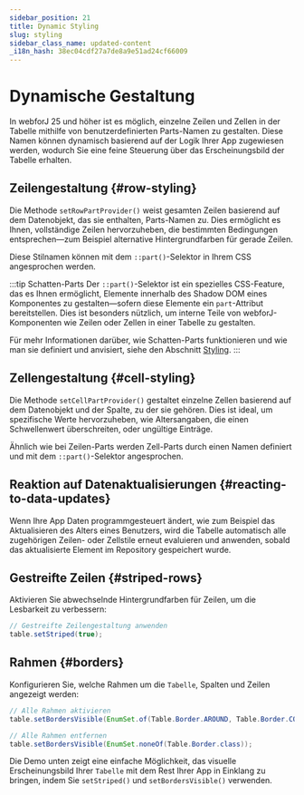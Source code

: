 ```yaml
---
sidebar_position: 21
title: Dynamic Styling
slug: styling
sidebar_class_name: updated-content
_i18n_hash: 38ec04cdf27a7de8a9e51ad24cf66009
---
```

<!-- vale off -->
# Dynamische Gestaltung <DocChip chip='since' label='25.00' />
<!-- vale on -->

In webforJ 25 und höher ist es möglich, einzelne Zeilen und Zellen in der Tabelle mithilfe von benutzerdefinierten Parts-Namen zu gestalten. Diese Namen können dynamisch basierend auf der Logik Ihrer App zugewiesen werden, wodurch Sie eine feine Steuerung über das Erscheinungsbild der Tabelle erhalten.

## Zeilengestaltung {#row-styling}

Die Methode `setRowPartProvider()` weist gesamten Zeilen basierend auf dem Datenobjekt, das sie enthalten, Parts-Namen zu. Dies ermöglicht es Ihnen, vollständige Zeilen hervorzuheben, die bestimmten Bedingungen entsprechen—zum Beispiel alternative Hintergrundfarben für gerade Zeilen.

Diese Stilnamen können mit dem `::part()`-Selektor in Ihrem CSS angesprochen werden.

:::tip Schatten-Parts
Der `::part()`-Selektor ist ein spezielles CSS-Feature, das es Ihnen ermöglicht, Elemente innerhalb des Shadow DOM eines Komponentes zu gestalten—sofern diese Elemente ein `part`-Attribut bereitstellen. Dies ist besonders nützlich, um interne Teile von webforJ-Komponenten wie Zeilen oder Zellen in einer Tabelle zu gestalten.

Für mehr Informationen darüber, wie Schatten-Parts funktionieren und wie man sie definiert und anvisiert, siehe den Abschnitt [Styling](../../styling/shadow-parts).
:::


<ComponentDemo 
path='/webforj/tablerowstyling?' 
javaE='https://raw.githubusercontent.com/webforj/webforj-documentation/refs/heads/main/src/main/java/com/webforj/samples/views/table/TableRowStylingView.java'
height='300px'
/>

## Zellengestaltung {#cell-styling}

Die Methode `setCellPartProvider()` gestaltet einzelne Zellen basierend auf dem Datenobjekt und der Spalte, zu der sie gehören. Dies ist ideal, um spezifische Werte hervorzuheben, wie Altersangaben, die einen Schwellenwert überschreiten, oder ungültige Einträge.

Ähnlich wie bei Zeilen-Parts werden Zell-Parts durch einen Namen definiert und mit dem `::part()`-Selektor angesprochen.

<ComponentDemo 
path='/webforj/tablecellstyling?' 
javaE='https://raw.githubusercontent.com/webforj/webforj-documentation/refs/heads/main/src/main/java/com/webforj/samples/views/table/TableColumnPinningView.java'
height='300px'
/>

## Reaktion auf Datenaktualisierungen {#reacting-to-data-updates}

Wenn Ihre App Daten programmgesteuert ändert, wie zum Beispiel das Aktualisieren des Alters eines Benutzers, wird die Tabelle automatisch alle zugehörigen Zeilen- oder Zellstile erneut evaluieren und anwenden, sobald das aktualisierte Element im Repository gespeichert wurde.

<ComponentDemo 
path='/webforj/tabledynamicstyling?' 
javaE='https://raw.githubusercontent.com/webforj/webforj-documentation/refs/heads/main/src/main/java/com/webforj/samples/views/table/TableDynamicStylingView.java'
height='475px'
/>

## Gestreifte Zeilen {#striped-rows}

Aktivieren Sie abwechselnde Hintergrundfarben für Zeilen, um die Lesbarkeit zu verbessern:

```java
// Gestreifte Zeilengestaltung anwenden
table.setStriped(true);
```

## Rahmen {#borders}

Konfigurieren Sie, welche Rahmen um die `Tabelle`, Spalten und Zeilen angezeigt werden:

```java
// Alle Rahmen aktivieren
table.setBordersVisible(EnumSet.of(Table.Border.AROUND, Table.Border.COLUMNS, Table.Border.ROWS));

// Alle Rahmen entfernen
table.setBordersVisible(EnumSet.noneOf(Table.Border.class));
```

Die Demo unten zeigt eine einfache Möglichkeit, das visuelle Erscheinungsbild Ihrer `Tabelle` mit dem Rest Ihrer App in Einklang zu bringen, indem Sie `setStriped()` und `setBordersVisible()` verwenden.

<ComponentDemo 
path='/webforj/tablelayoutstyling?' 
javaE='https://raw.githubusercontent.com/webforj/webforj-documentation/refs/heads/main/src/main/java/com/webforj/samples/views/table/TableLayoutStylingView.java'
height='300px'
/>
